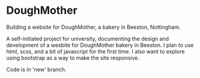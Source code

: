 # DoughMother
Building a website for DoughMother, a bakery in Beeston, Nottingham.

A self-initiated project for university, documenting the design and development of a wesbite for DoughMother bakery in Beeston. I plan to use html, scss, and a bit of javascript for the first time. I also want to explore using bootstrap as a way to make the site responsive.

Code is in 'new' branch.
